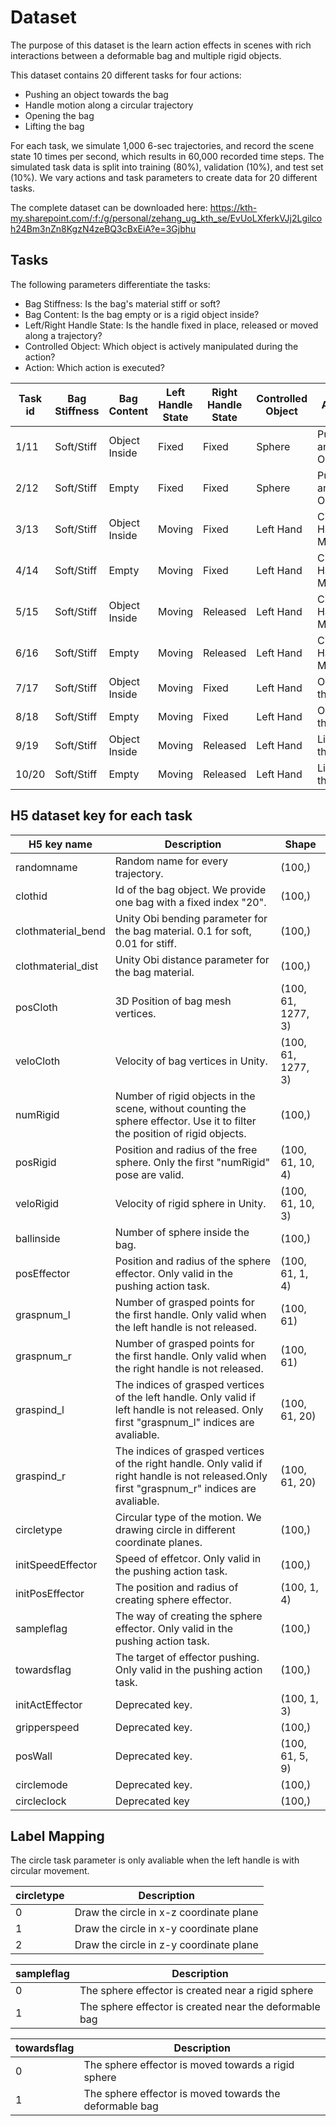 # Dataset 

The purpose of this dataset is the learn action effects in scenes with rich interactions between a deformable bag and multiple rigid objects.

This dataset contains 20 different tasks for four actions:
* Pushing an object towards the bag
* Handle motion along a circular trajectory
* Opening the bag
* Lifting the bag

For each task, we simulate 1,000 6-sec trajectories, and record the scene state 10 times per second, 
which results in 60,000 recorded time steps.
The simulated task data is split into training (80\%), validation (10\%), and test set (10\%).
We vary actions and task parameters to create data for 20 different tasks.

The complete dataset can be downloaded here: https://kth-my.sharepoint.com/:f:/g/personal/zehang_ug_kth_se/EvUoLXferkVJj2Lgilcoh24Bm3nZn8KgzN4zeBQ3cBxEiA?e=3Gjbhu



## Tasks

The following parameters differentiate the tasks:
* Bag Stiffness: Is the bag's material stiff or soft?
* Bag Content: Is the bag empty or is a rigid object inside?
* Left/Right Handle State: Is the handle fixed in place, released or moved along a trajectory?
* Controlled Object: Which object is actively manipulated during the action?
* Action: Which action is executed?

| Task id | Bag Stiffness | Bag Content   | Left Handle State | Right Handle State | Controlled Object | Action                 |
|---------|---------------|---------------|-------------------|--------------------|-------------------|------------------------|
| 1/11    | Soft/Stiff    | Object Inside | Fixed             | Fixed              | Sphere            | Pushing an Object      |
| 2/12    | Soft/Stiff    | Empty         | Fixed             | Fixed              | Sphere            | Pushing an Object      |
| 3/13    | Soft/Stiff    | Object Inside | Moving            | Fixed              | Left Hand         | Circular Handle Motion |
| 4/14    | Soft/Stiff    | Empty         | Moving            | Fixed              | Left Hand         | Circular Handle Motion |
| 5/15    | Soft/Stiff    | Object Inside | Moving            | Released           | Left Hand         | Circular Handle Motion |
| 6/16    | Soft/Stiff    | Empty         | Moving            | Released           | Left Hand         | Circular Handle Motion |
| 7/17    | Soft/Stiff    | Object Inside | Moving            | Fixed              | Left Hand         | Opening the Bag        |
| 8/18    | Soft/Stiff    | Empty         | Moving            | Fixed              | Left Hand         | Opening the Bag        |
| 9/19    | Soft/Stiff    | Object Inside | Moving            | Released           | Left Hand         | Lifting the Bag        |
| 10/20   | Soft/Stiff    | Empty         | Moving            | Released           | Left Hand         | Lifting the Bag        |


 
## H5 dataset key for each task
| H5 key name        | Description                                                                                                                                    | Shape              |
|--------------------|------------------------------------------------------------------------------------------------------------------------------------------------|--------------------|
| randomname         | Random name for every trajectory.                                                                                                              | (100,)             |
| clothid            | Id of the bag object. We provide one bag with a fixed index "20".                                                                              | (100,)             |
| clothmaterial_bend | Unity Obi bending parameter for the bag material. 0.1 for soft, 0.01 for stiff.                                                                | (100,)             |
| clothmaterial_dist | Unity Obi distance parameter for the bag material.                                                                                             | (100,)             |
| posCloth           | 3D Position of bag mesh vertices.                                                                                                              | (100, 61, 1277, 3) |
| veloCloth          | Velocity of bag vertices in Unity.                                                                                                             | (100, 61, 1277, 3) |
| numRigid           | Number of rigid objects in the scene, without counting the sphere effector. Use it to filter the position of rigid objects.                    | (100,)             |
| posRigid           | Position and radius of the free sphere. Only the first "numRigid" pose are valid.                                                              | (100, 61, 10, 4)   |
| veloRigid          | Velocity of rigid sphere in Unity.                                                                                                             | (100, 61, 10, 3)   |
| ballinside         | Number of sphere inside the bag.                                                                                                               | (100,)             |
| posEffector        | Position and radius of the sphere effector. Only valid in the pushing action task.                                                             | (100, 61, 1, 4)    |
| graspnum_l         | Number of grasped points for the first handle. Only valid when the left handle is not released.                                                | (100, 61)          |
| graspnum_r         | Number of grasped points for the first handle. Only valid when the right handle is not released.                                               | (100, 61)          |
| graspind_l         | The indices of grasped vertices of the left handle. Only valid if left handle is not released. Only first "graspnum_l" indices are avaliable.  | (100, 61, 20)      |
| graspind_r         | The indices of grasped vertices of the right handle. Only valid if right handle is not released.Only first "graspnum_r" indices are avaliable. | (100, 61, 20)      |
| circletype         | Circular type of the motion. We drawing circle in different coordinate planes.                                                                 | (100,)             |
| initSpeedEffector  | Speed of effetcor. Only valid in the pushing action task.                                                                                      | (100,)             |
| initPosEffector    | The position and radius of creating sphere effector.                                                                                           | (100, 1, 4)        |
| sampleflag         | The way of creating the sphere effector. Only valid in the pushing action task.                                  | (100,)             |
| towardsflag        | The target of effector pushing. Only valid in the pushing action task.                                     | (100,)             |
| initActEffector    | Deprecated key.                                                                                                                                | (100, 1, 3)        |
| gripperspeed       | Deprecated key.                                                                                                                                | (100,)             |
| posWall            | Deprecated key.                                                                                                                                | (100, 61, 5, 9)    |
| circlemode         | Deprecated key.                                                                | (100,)             |
| circleclock        | Deprecated key                                                           | (100,)             |

## Label Mapping

The circle task parameter is only avaliable when the left handle is with circular movement.

| circletype     | Description                                                                                                                                    |
|--------------------|------------------------------------------------------------------------------------------------------------------------------------------------|
| 0         | Draw the circle in x-z coordinate plane                                                                |
| 1         | Draw the circle in x-y coordinate plane                                                                |
| 2         | Draw the circle in z-y coordinate plane                                                                |                                                            |

| sampleflag     | Description                                                                                                                                    |
|--------------------|------------------------------------------------------------------------------------------------------------------------------------------------|
| 0         | The sphere effector is created near a rigid sphere                                                                |
| 1         | The sphere effector is created near the deformable bag                                                                |

| towardsflag     | Description                                                                                                                                    |
|--------------------|------------------------------------------------------------------------------------------------------------------------------------------------|
| 0         | The sphere effector is moved towards a rigid sphere                                                                |
| 1         | The sphere effector is moved towards the deformable bag                                                                |

